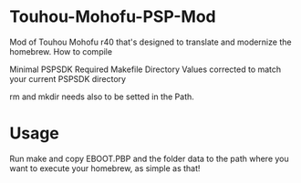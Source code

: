 # Touhou-Mohofu-PSP-Mod

Mod of Touhou Mohofu r40 that's designed to translate and modernize the homebrew.
How to compile

Minimal PSPSDK Required Makefile Directory Values corrected to match your current PSPSDK directory

rm and mkdir needs also to be setted in the Path.

# Usage

Run make and copy EBOOT.PBP and the folder data to the path where you want to execute your homebrew, as simple as that!
